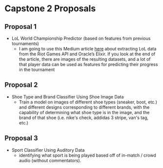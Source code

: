 # Capstone 2 Proposals
## Proposal 1
* LoL World Championship Predictor (based on features from previous tournaments) 
  * I am going to use this Medium article [here](https://medium.com/mad-lions-e-c/lol-data-solution-2b4bead4a51) about extracting LoL data from the Riot Games API  and Oracle’s Elixir. If you look at the end of the article, there are images of the resulting datasets, and a lot of that player data can be used as features for predicting their progress in the tournament
## Proposal 2
* Shoe Type and Brand Classifier Using Shoe Image Data
  * Train a model on images of different shoe types (sneaker, boot, etc.) and different designs corresponding to different brands, with the capability of determining what shoe type is in the image, and the brand of that shoe (i.e. nike's check, addidas 3 stripe, van's tag, etc.)
## Proposal 3
* Sport Classifier Using Auditory Data
  * identifying what sport is being played based off of in-match / crowd audio (without commentators).
